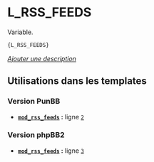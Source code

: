 # L_RSS_FEEDS


Variable.

```html
{L_RSS_FEEDS}
```

[*Ajouter une description*](https://fa-tvars.appspot.com/var/L_RSS_FEEDS)

## Utilisations dans les templates

### Version PunBB
* __[`mod_rss_feeds`](../tpl/var/punbb/mod_rss_feeds.md#readme) :__ ligne [`2`](../tpl/src/punbb/mod_rss_feeds.tpl#L2)

### Version phpBB2
* __[`mod_rss_feeds`](../tpl/var/subsilver/mod_rss_feeds.md#readme) :__ ligne [`3`](../tpl/src/subsilver/mod_rss_feeds.tpl#L3)